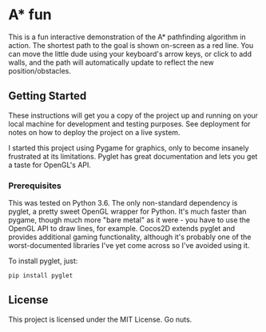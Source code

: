 # A* fun

This is a fun interactive demonstration of the A* pathfinding algorithm in action. The shortest path to the goal is shown on-screen as a red line. You can move the little dude using your keyboard's arrow keys, or click to add walls, and the path will automatically update to reflect the new position/obstacles.

## Getting Started

These instructions will get you a copy of the project up and running on your local machine for development and testing purposes. See deployment for notes on how to deploy the project on a live system.

I started this project using Pygame for graphics, only to become insanely frustrated at its limitations. Pyglet has great documentation and lets you get a taste for OpenGL's API.

### Prerequisites

This was tested on Python 3.6. The only non-standard dependency is pyglet, a pretty sweet OpenGL wrapper for Python. It's much faster than pygame, though much more "bare metal" as it were - you have to use the OpenGL API to draw lines, for example. Cocos2D extends pyglet and provides additional gaming functionality, although it's probably one of the worst-documented libraries I've yet come across so I've avoided using it.

To install pyglet, just:

```
pip install pyglet
```


## License

This project is licensed under the MIT License. Go nuts.
